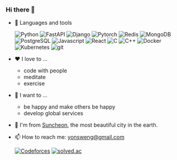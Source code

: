 ### Hi there 👋

- 🔨 Languages and tools
  <p>
    <img alt="Python" src="https://img.shields.io/badge/-Python-5A9FD4?style=flat-square&logo=python&logoColor=white" />
    <img alt="FastAPI" src="https://img.shields.io/badge/-FastAPI-009485?style=flat-square&logo=fastapi&logoColor=white" />
    <img alt="Django" src="https://img.shields.io/badge/-Django-092E20?style=flat-square&logo=django&logoColor=white" />
    <img alt="Pytorch" src="https://img.shields.io/badge/-PyTorch-EE4C2C?style=flat-square&logo=pytorch&logoColor=white" />
    <img alt="Redis" src="https://img.shields.io/badge/-Redis-D82C20?style=flat-square&logo=redis&logoColor=white" />
    <img alt="MongoDB" src="https://img.shields.io/badge/-MongoDB-4DB33D?style=flat-square&logo=mongodb&logoColor=white" />
    <img alt="PostgreSQL" src="https://img.shields.io/badge/-PostgreSQL-0064A5?style=flat-square&logo=postgresql&logoColor=white" />
    <img alt="Javascript" src="https://img.shields.io/badge/-Javascript-F7DF1E?style=flat-square&logo=javascript&logoColor=white" />
    <img alt="React" src="https://img.shields.io/badge/-React-61DAFB?style=flat-square&logo=react&logoColor=white" />
    <img alt="C" src="https://img.shields.io/badge/-C-00599C?style=flat-square&logo=c&logoColor=white" />
    <img alt="C++" src="https://img.shields.io/badge/-C++-00599C?style=flat-square&logo=cplusplus&logoColor=white" />
    <img alt="Docker" src="https://img.shields.io/badge/-Docker-46A2F1?style=flat-square&logo=docker&logoColor=white" />
    <img alt="Kubernetes" src="https://img.shields.io/badge/-Kubernetes-326CE5?style=flat-square&logo=kubernetes&logoColor=white" />
    <img alt="git" src="https://img.shields.io/badge/-Git-F05032?style=flat-square&logo=git&logoColor=white" />
  </p>

- ❤️ I love to ...

  - code with people
  - meditate
  - exercise

- 🚀 I want to ...

  - be happy and make others be happy
  - develop global services

- 🌷 I'm from [Suncheon](https://www.google.com/search?q=순천), the most beautiful city in the earth.

- 📫 How to reach me: yonsweng@gmail.com

  [![Codeforces](https://badges.joonhyung.xyz/codeforces/yonsweng.svg)](https://www.codeforces.com/profile/yonsweng)
  [![solved.ac](http://mazassumnida.wtf/api/mini/generate_badge?boj=yonsweng)](https://solved.ac/yonsweng)

<!--
**yonsweng/yonsweng** is a ✨ _special_ ✨ repository because its `README.md` (this file) appears on your GitHub profile.

Here are some ideas to get you started:

- 🔭 I’m currently working on ...
- 🌱 I’m currently learning ...
- 👯 I’m looking to collaborate on ...
- 🤔 I’m looking for help with ...
- 💬 Ask me about ...
- 📫 How to reach me: ...
- 😄 Pronouns: ...
- ⚡ Fun fact: ...
-->
